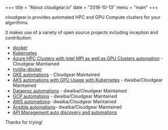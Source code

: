 +++
title = "About cloudgear.io"
date = "2018-10-13"
menu = "main"
+++

cloudgear.io provides automated HPC and GPU Compute clusters for your algorithms.


It makes use of a variety of open source projects including inception and contribution:

* [docker](https://github.com/docker/docker)
* [Kubernetes](https://github.com/kubernetes/kubernetes)
* [Azure HPC Clusters with Intel MPI as well as GPU Clusters automation](https://cloudgear-io.github.com/azure-bigcompute) - Cloudgear Maintained
* [nvidia-docker](https://github.com/NVIDIA/nvidia-docker)
* [GKE automations](https://cloudgear-io.github.com/gke-terraform) - Cloudgear Maintained
* [AKS automations with GPU Usage with Kubernetes](https://dwaiba.github.com/aks-terraform)  - dwaiba/Cloudgear Maintained
* [Dataproc automations](https://github.com/dwaiba/dataproc-terraform) - dwaiba/Cloudgear Maintained
* [GCP automations](https://dwaiba.github.io/gcp-terraform) - dwaiba/Cloudgear Maintained
* [AWS automations](https://dwaiba.github.io/aws-terraform)- dwaiba/Cloudgear Maintained
* [Ansible automations](https://dwaiba.github.io/oracle)- dwaiba/Cloudgear Maintained
* [API Management auto discovery and automations](https://github.com/apigee/istio-mixer-adapter)


Thanks for trying!
